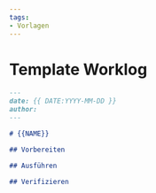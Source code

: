 ```yaml
---
tags:
- Vorlagen
---
```

# Template Worklog

```markdown
---
date: {{ DATE:YYYY-MM-DD }}
author:
---

# {{NAME}}

## Vorbereiten

## Ausführen

## Verifizieren

```